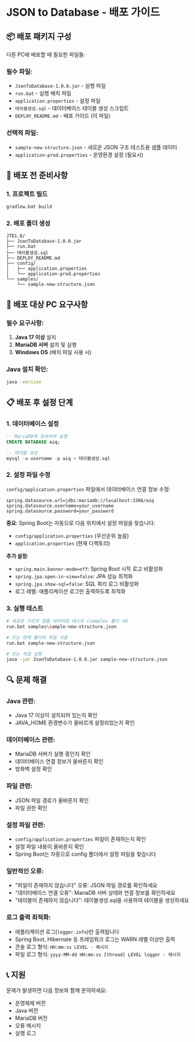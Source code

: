 # JSON to Database - 배포 가이드

## 📦 배포 패키지 구성

다른 PC에 배포할 때 필요한 파일들:

### 필수 파일:

- `JsonToDatabase-1.0.0.jar` - 실행 파일
- `run.bat` - 실행 배치 파일
- `application.properties` - 설정 파일
- `테이블생성.sql` - 데이터베이스 테이블 생성 스크립트
- `DEPLOY_README.md` - 배포 가이드 (이 파일)

### 선택적 파일:

- `sample-new-structure.json` - 새로운 JSON 구조 테스트용 샘플 데이터
- `application-prod.properties` - 운영환경 설정 (필요시)

## 🔧 배포 전 준비사항

### 1. 프로젝트 빌드

```bash
gradlew.bat build
```

### 2. 배포 폴더 생성

```
JTD1.0/
├── JsonToDatabase-1.0.0.jar
├── run.bat
├── 테이블생성.sql
├── DEPLOY_README.md
├── config/
│   ├── application.properties
│   └── application-prod.properties
└── samples/
    └── sample-new-structure.json
```

## 🚀 배포 대상 PC 요구사항

### 필수 요구사항:

1. **Java 17 이상** 설치
2. **MariaDB 서버** 설치 및 실행
3. **Windows OS** (배치 파일 사용 시)

### Java 설치 확인:

```bash
java -version
```

## 📋 배포 후 설정 단계

### 1. 데이터베이스 설정

```sql
-- MariaDB에 접속하여 실행
CREATE DATABASE aiq;

-- 테이블 생성
mysql -u username -p aiq < 테이블생성.sql
```

### 2. 설정 파일 수정

`config/application.properties` 파일에서 데이터베이스 연결 정보 수정:

```properties
spring.datasource.url=jdbc:mariadb://localhost:3306/aiq
spring.datasource.username=your_username
spring.datasource.password=your_password
```

**중요**: Spring Boot는 자동으로 다음 위치에서 설정 파일을 찾습니다:

- `config/application.properties` (우선순위 높음)
- `application.properties` (현재 디렉토리)

**추가 설정**:

- `spring.main.banner-mode=off`: Spring Boot 시작 로고 비활성화
- `spring.jpa.open-in-view=false`: JPA 성능 최적화
- `spring.jpa.show-sql=false`: SQL 쿼리 로그 비활성화
- 로그 레벨: 애플리케이션 로그만 출력하도록 최적화

### 3. 실행 테스트

```bash
# 새로운 구조의 샘플 데이터로 테스트 (samples 폴더 내)
run.bat samples\sample-new-structure.json

# 또는 현재 폴더의 파일 사용
run.bat sample-new-structure.json

# 또는 직접 실행
java -jar JsonToDatabase-1.0.0.jar sample-new-structure.json
```

## 🔍 문제 해결

### Java 관련:

- Java 17 이상이 설치되어 있는지 확인
- JAVA_HOME 환경변수가 올바르게 설정되었는지 확인

### 데이터베이스 관련:

- MariaDB 서버가 실행 중인지 확인
- 데이터베이스 연결 정보가 올바른지 확인
- 방화벽 설정 확인

### 파일 관련:

- JSON 파일 경로가 올바른지 확인
- 파일 권한 확인

### 설정 파일 관련:

- `config/application.properties` 파일이 존재하는지 확인
- 설정 파일 내용이 올바른지 확인
- Spring Boot는 자동으로 config 폴더에서 설정 파일을 찾습니다

### 일반적인 오류:

- "파일이 존재하지 않습니다" 오류: JSON 파일 경로를 확인하세요
- "데이터베이스 연결 오류": MariaDB 서버 상태와 연결 정보를 확인하세요
- "테이블이 존재하지 않습니다": 테이블생성.sql을 사용하여 테이블을 생성하세요

### 로그 출력 최적화:

- 애플리케이션 로그(`logger.info`)만 출력됩니다
- Spring Boot, Hibernate 등 프레임워크 로그는 WARN 레벨 이상만 출력
- 콘솔 로그 형식: `HH:mm:ss LEVEL - 메시지`
- 파일 로그 형식: `yyyy-MM-dd HH:mm:ss [thread] LEVEL logger - 메시지`

## 📞 지원

문제가 발생하면 다음 정보와 함께 문의하세요:

- 운영체제 버전
- Java 버전
- MariaDB 버전
- 오류 메시지
- 실행 로그

